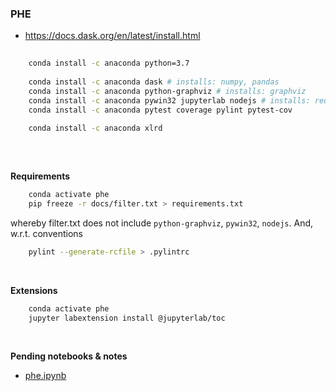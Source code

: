### PHE

* https://docs.dask.org/en/latest/install.html

```bash
    
    conda install -c anaconda python=3.7
    
    conda install -c anaconda dask # installs: numpy, pandas
    conda install -c anaconda python-graphviz # installs: graphviz
    conda install -c anaconda pywin32 jupyterlab nodejs # installs: requests, urllib3
    conda install -c anaconda pytest coverage pylint pytest-cov
    
    conda install -c anaconda xlrd
    
```

<br>

**Requirements**

```bash
    conda activate phe
    pip freeze -r docs/filter.txt > requirements.txt
```

whereby filter.txt does not include `python-graphviz`, `pywin32`, `nodejs`.  And, w.r.t. conventions

```bash
    pylint --generate-rcfile > .pylintrc
```

<br>

**Extensions**

```bash
    conda activate phe
    jupyter labextension install @jupyterlab/toc
```

<br>

**Pending notebooks & notes**

* [phe.ipynb](https://colab.research.google.com/github/briefings/phe/blob/develop/notebooks/phe.ipynb)
